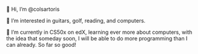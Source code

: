 <!---
colsartoris/colsartoris is a ✨ special ✨ repository because its `README.md` (this file) appears on your GitHub profile.
You can click the Preview link to take a look at your changes.
--->

👋 Hi, I’m @colsartoris

👀 I’m interested in guitars, golf, reading, and computers.

🌱 I’m currently in CS50x on edX, learning ever more about computers, with the idea that someday soon, I will be able to do more programming than I can already. So far so good!
